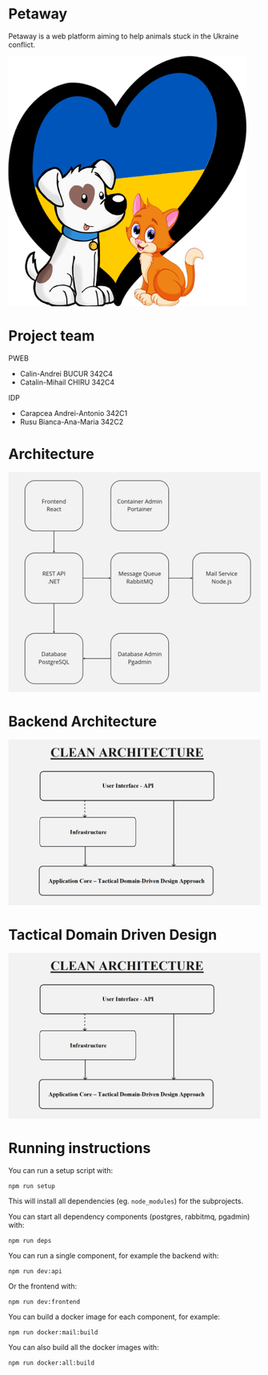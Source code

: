 
# Petaway

Petaway is a web platform aiming to help animals stuck in the Ukraine conflict.

![petaway](res/logo.png)

# Project team

PWEB
* Calin-Andrei BUCUR 342C4
* Catalin-Mihail CHIRU 342C4
  
IDP
* Carapcea Andrei-Antonio 342C1
* Rusu Bianca-Ana-Maria 342C2




# Architecture

![architecture](res/architecture.png)

# Backend Architecture

![backend_architecture](res/backend_architecture.png)

# Tactical Domain Driven Design

![tddd](res/backend_architecture.png)


# Running instructions

You can run a setup script with:

```
npm run setup
```

This will install all dependencies (eg. `node_modules`) for the subprojects.

You can start all dependency components (postgres, rabbitmq, pgadmin) with:
```
npm run deps
```

You can run a single component, for example the backend with:
```
npm run dev:api
```
Or the frontend with:
```
npm run dev:frontend
```

You can build a docker image for each component, for example:

```
npm run docker:mail:build
```
You can also build all the docker images with:
```
npm run docker:all:build
```
